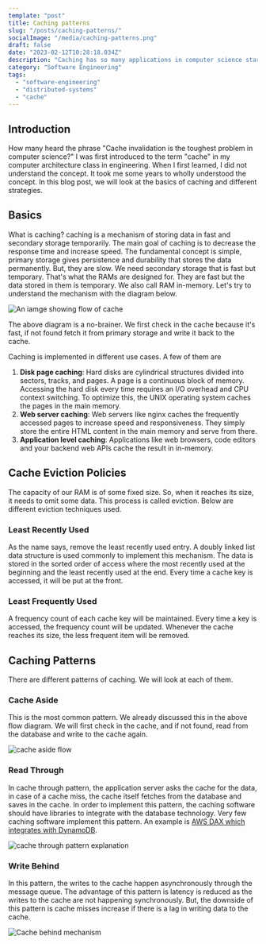 ```yaml
---
template: "post"
title: Caching patterns
slug: "/posts/caching-patterns/"
socialImage: "/media/caching-patterns.png"
draft: false
date: "2023-02-12T10:28:18.034Z"
description: "Caching has so many applications in computer science starting from disk page caching to advanced caching operations in redis."
category: "Software Engineering"
tags:
  - "software-engineering"
  - "distributed-systems"
  - "cache"
---
```


## Introduction

How many heard the phrase "Cache invalidation is the toughest problem in computer science?" I was first introduced to the term "cache" in my computer architecture class in engineering. When I first learned, I did not understand the concept. It took me some years to wholly understood the concept. In this blog post, we will look at the basics of caching and different strategies.

## Basics

What is caching? caching is a mechanism of storing data in fast and secondary storage temporarily. The main goal of caching is to decrease the response time and increase speed. The fundamental concept is simple, primary storage gives persistence and durability that stores the data permanently. But, they are slow. We need secondary storage that is fast but temporary. That's what the RAMs are designed for. They are fast but the data stored in them is temporary. We also call RAM in-memory. Let's try to understand the mechanism with the diagram below.

![An iamge showing flow of cache](/media/cache-flow.png)

The above diagram is a no-brainer. We first check in the cache because it's fast, if not found fetch it from primary storage and write it back to the cache.

Caching is implemented in different use cases. A few of them are

1. **Disk page caching**: Hard disks are cylindrical structures divided into sectors, tracks, and pages. A page is a continuous block of memory. Accessing the hard disk every time requires an I/O overhead and CPU context switching. To optimize this, the UNIX operating system caches the pages in the main memory.
2. **Web server caching**: Web servers like nginx caches the frequently accessed pages to increase speed and responsiveness. They simply store the entire HTML content in the main memory and serve from there.
3. **Application level caching**: Applications like web browsers, code editors and your backend web APIs cache the result in in-memory.

## Cache Eviction Policies

The capacity of our RAM is of some fixed size. So, when it reaches its size, it needs to omit some data. This process is called eviction. Below are different eviction techniques used.

### Least Recently Used

As the name says, remove the least recently used entry. A doubly linked list data structure is used commonly to implement this mechanism. The data is stored in the sorted order of access where the most recently used at the beginning and the least recently used at the end. Every time a cache key is accessed, it will be put at the front.

### Least Frequently Used

A frequency count of each cache key will be maintained. Every time a key is accessed, the frequency count will be updated. Whenever the cache reaches its size, the less frequent item will be removed.

## Caching Patterns

There are different patterns of caching. We will look at each of them.

### Cache Aside

This is the most common pattern. We already discussed this in the above flow diagram. We will first check in the cache, and if not found, read from the database and write to the cache again.

![cache aside flow](/media/cache-aside.png)

### Read Through

In cache through pattern, the application server asks the cache for the data, in case of a cache miss, the cache itself fetches from the database and saves in the cache. In order to implement this pattern, the caching software should have libraries to integrate with the database technology. Very few caching software implement this pattern. An example is [AWS DAX which integrates with DynamoDB](https://aws.amazon.com/dynamodb/dax/).

![cache through pattern explanation](/media/cache-through.png)

### Write Behind

In this pattern, the writes to the cache happen asynchronously through the message queue. The advantage of this pattern is latency is reduced as the writes to the cache are not happening synchronously. But, the downside of this pattern is cache misses increase if there is a lag in writing data to the cache.

![Cache behind mechanism](/media/cache-behind.png)
